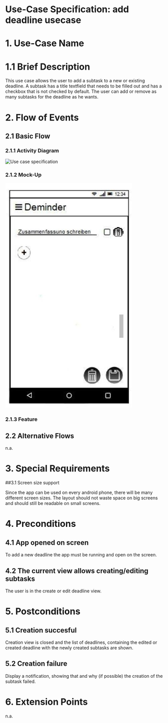# Use-Case Specification: add deadline usecase

# 1. Use-Case Name

# 1.1 Brief Description

This use case allows the user to add a subtask to a new or existing deadline. 
A subtask has a title textfield that needs to be filled out and has a checkbox that is not checked by default. 
The user can add or remove as many subtasks for the deadline as he wants.

# 2. Flow of Events

## 2.1 Basic Flow

### 2.1.1 Activity Diagram
![Use case specification](addSubtaskUsecase.png)

### 2.1.2 Mock-Up
![Use case specification mock up](mockup.jpg)

### 2.1.3 Feature

## 2.2 Alternative Flows
n.a.

# 3. Special Requirements

##3.1 Screen size support

Since the app can be used on every android phone, there will be many different screen sizes.
The layout should not waste space on big screens and should still be readable on small screens.

# 4. Preconditions

## 4.1 App opened on screen
To add a new deadline the app must be running and open on the screen.

## 4.2 The current view allows creating/editing subtasks
The user is in the create or edit deadline view.

# 5. Postconditions

## 5.1 Creation succesful
Creation view is closed and the list of deadlines, containing the edited or created deadline with the newly created subtasks are shown.

## 5.2 Creation failure
Display a notification, showing that and why (if possible) the creation of the subtask failed.


# 6. Extension Points

n.a.